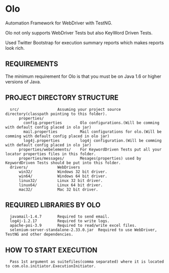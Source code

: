 Olo
====

Automation Framework for WebDriver with TestNG.

Olo not only supports WebDriver Tests but also KeyWord Driven Tests.

Used Twitter Bootstrap for execution summary reports which makes reports look rich.


REQUIREMENTS
------------

The minimum requirement for Olo is that you must be on Java 1.6 or higher versions of Java.



PROJECT DIRECTORY STRUCTURE
-------------------
      
      src/                 Assuming your project source directory(classpath pointing to this folder).
          properties/
            config.properties        Olo configurations.(Will be comming with default config placed in olo jar)
            mail.properties          Mail configurations for olo.(Will be comming with default config placed in olo jar)
            log4j.properties         log4j configuration.(Will be comming with default config placed in olo jar)
          properties/webelements/    For KeywordDriven Tests put all your locator properties files in this folder.
          properties/messages/       Mesages(properties) used by KeywordDriven Tests should be put into this folder.
      drivers/             WebDrivers
          win32/           Windows 32 bit driver.
          win64/           Windows 64 bit driver.
          linux32/         Linux 32 bit driver.
          linux64/         Linux 64 bit driver.
          mac32/           Mac 32 bit driver.


REQUIRED LIBRARIES BY OLO
-------------------
      javamail-1.4.7       Required to send email.
      log4j-1.2.17         Required to write logs.
      apache-poi-3.9       Required to read/write excel files.
      selenium-server-standalone-2.33.0.jar  Required to use WebDriver, TestNG and other dependencies.
      

HOW TO START EXECUTION
--------------------
      Pass 1st argument as suitefiles(comma separated) where it is located to com.olo.initiator.ExecutionInitiator.
